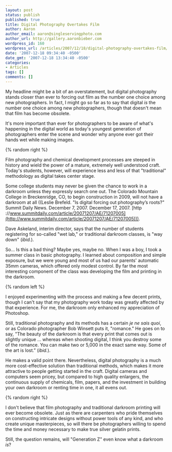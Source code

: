 ```yaml
---
layout: post
status: publish
published: true
title: Digital Photography Overtakes Film
author: Aaron
author_email: aaron@singleservingphoto.com
author_url: http://gallery.aaronbieber.com
wordpress_id: 160
wordpress_url: /articles/2007/12/18/digital-photography-overtakes-film/
date: '2007-12-18 09:34:40 -0500'
date_gmt: '2007-12-18 13:34:40 -0500'
categories:
- Articles
tags: []
comments: []
---
```

My headline might be a bit of an overstatement, but digital photography
stands closer than ever to forcing out film as the number one choice
among new photographers. In fact, I might go so far as to say that
digital _is_ the number one choice among new photographers, though
that doesn't mean that film has become obsolete.

It's more important than ever for photographers to be aware of what's
happening in the digital world as today's youngest generation of
photographers enter the scene and wonder why anyone ever got their hands
wet while making images.<span id="more"></span><span
id="more-160"></span>

{% random right %}

Film photography and chemical development processes are steeped in
history and wield the power of a mature, extremely well understood
craft. Today's students, however, will experience less and less of that
"traditional" methodology as digital takes center stage.

Some college students may never be given the chance to work in a
darkroom unless they expressly search one out. The Colorado Mountain
College in Breckenridge, CO, to begin construction in 2009, will not
have a darkroom at all ((Leslie Brefeld. "Is digital forcing out
photography’s roots?" Summit Daily News. December 7, 2007. December 17,
2007.
[http
://www.summitdaily.com/article/20071207/AE/71207005](http://www.summitdaily.com/article/20071207/AE/71207005))).

Dave Askeland, interim director, says that the number of students
registering for so-called "wet lab," or traditional darkroom classes, is
"way down" (_ibid._).

So... Is this a bad thing? Maybe yes, maybe no. When I was a boy, I took
a summer class in basic photography. I learned about composition and
simple exposure, but we were young and most of us had our parents'
automatic 35mm cameras, which offered only modest control. By far the
most interesting component of the class was developing the film and
printing in the darkroom.

{% random left %}

I enjoyed experimenting with the process and making a few decent prints,
though I can't say that my photography work today was greatly affected
by that experience. For me, the darkroom only enhanced my appreciation
of Photoshop.

Still, traditional photography and its methods has a certain _je ne
sais quoi_, or as Colorado photographer Bob Winsett puts it, "romance."
He goes on to say, "The beauty of the darkroom is that every print that
comes out is slightly unique ... whereas when shooting digital, I think
you destroy some of the romance. You can make two or 5,000 in the exact
same way. Some of the art is lost.” (_ibid._).

He makes a valid point there. Nevertheless, digital photography is a
much more cost-effective solution than traditional methods, which makes
it more attractive to people getting started in the craft. Digital
cameras and computers seem pricey, but compared to high quality
enlargers, the continuous supply of chemicals, film, papers, and the
investment in building your own darkroom or renting time in one, it all
evens out.

{% random right %}

I don't believe that film photography and traditional darkroom printing
will ever become obsolete. Just as there are carpenters who pride
themselves on constructing intricate designs without power tools of any
kind, and who create unique masterpieces, so will there be photographers
willing to spend the time and money necessary to make true silver
gelatin prints.

Still, the question remains, will "Generation Z" even know what a
darkroom _is_?
